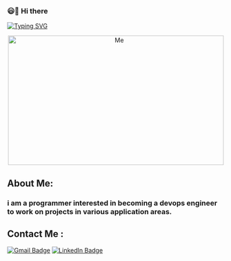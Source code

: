 ### 😃👋 Hi there 
[![Typing SVG](https://readme-typing-svg.herokuapp.com?color=%0cdff94&lines=I\'m+Alireza+Salehi)](https://github.com/AliReza7222)
<p align="center"  >  
  <img 
src = "https://user-images.githubusercontent.com/87914098/144739127-1952c8a5-edc5-4685-98b6-b5b92838fbde.gif" alt="Me" width="500" height="300">
  </p>
  
## About Me:
<h3> i am a programmer interested in becoming a devops engineer to work on projects in various application areas.

## Contact Me :
  [![Gmail Badge](https://img.shields.io/badge/-ali.r.salehi99@gmail.com-c14438?style=flat-square&logo=Gmail&logoColor=white&link=mailto:ali.r.salehi99@gmail.com)](mailto:ali.r.salehi99@gmail.com)
  [![LinkedIn Badge](https://img.shields.io/badge/-LinkedIn-0198ae?style=flat-square&logo=LinkedIn&logoColor=white&link=https://www.linkedin.com/in/seyed-alireza-salehi)](https://www.linkedin.com/in/seyed-alireza-salehi)

